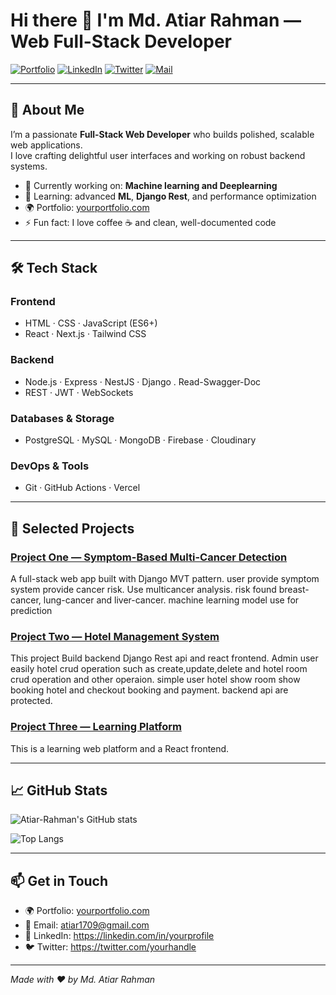 # Hi there 👋 I'm Md. Atiar Rahman — Web Full-Stack Developer

[![Portfolio](https://img.shields.io/badge/Portfolio-Visit%20My%20Website-ff9800?style=flat&logo=google-chrome&logoColor=white)](https://yourportfolio.com)
[![LinkedIn](https://img.shields.io/badge/-LinkedIn-0A66C2?style=flat&logo=linkedin&logoColor=white)](https://linkedin.com/in/yourprofile) 
[![Twitter](https://img.shields.io/badge/-@yourhandle-1DA1F2?style=flat&logo=twitter&logoColor=white)](https://twitter.com/yourhandle)
[![Mail](https://img.shields.io/badge/-your.email%40mail.com-c14438?style=flat&logo=gmail&logoColor=white)](mailto:atiar1709@gmail.com)

---

## 🚀 About Me
I’m a passionate **Full-Stack Web Developer** who builds polished, scalable web applications.  
I love crafting delightful user interfaces and working on robust backend systems.  

- 🔭 Currently working on: **Machine learning and Deeplearning**  
- 🌱 Learning: advanced **ML**, **Django Rest**, and performance optimization  
- 🌍 Portfolio: [yourportfolio.com](https://yourportfolio.com)  
- ⚡ Fun fact: I love coffee ☕ and clean, well-documented code  

---

## 🛠️ Tech Stack

### Frontend
- HTML · CSS · JavaScript (ES6+) 
- React · Next.js  · Tailwind CSS 

### Backend
- Node.js · Express · NestJS · Django . Read-Swagger-Doc
- REST · JWT · WebSockets

### Databases & Storage
- PostgreSQL · MySQL · MongoDB  · Firebase · Cloudinary

### DevOps & Tools
- Git · GitHub Actions · Vercel 

---

## 🔭 Selected Projects

### [Project One — Symptom-Based Multi-Cancer Detection]([PROJECT_ONE_LINK](https://symtom-based-cancer-detection.onrender.com/))  
A full-stack web app built with Django MVT pattern. user provide symptom system provide cancer risk. Use multicancer analysis. risk found breast-cancer, lung-cancer and liver-cancer. machine learning model use for prediction

### [Project Two — Hotel Management System]([PROJECT_TWO_LINK](https://stay-bangla-mk4p.vercel.app/))  
This project Build backend Django Rest api and react frontend. Admin user easily hotel crud operation such as create,update,delete and hotel room crud operation and other operaion. simple user hotel show room show booking hotel and checkout booking and payment. backend api are protected. 

### [Project Three — Learning Platform]([PROJECT_THREE_LINK](https://great-learning-f1298.web.app/))  
This is a learning web platform and a React frontend.

---

## 📈 GitHub Stats

![Atiar-Rahman's GitHub stats](https://github-readme-stats.vercel.app/api?username=Atiar-Rahman&show_icons=true&theme=radical)

![Top Langs](https://github-readme-stats.vercel.app/api/top-langs/?username=Atiar-Rahman&layout=compact&theme=radical)

---

## 📫 Get in Touch
- 🌍 Portfolio: [yourportfolio.com](https://yourportfolio.com)  
- 📧 Email: atiar1709@gmail.com  
- 💼 LinkedIn: https://linkedin.com/in/yourprofile  
- 🐦 Twitter: https://twitter.com/yourhandle  

---

*Made with ♥ by Md. Atiar Rahman*
